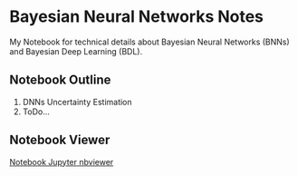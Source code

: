 # Bayesian Neural Networks Notes

My Notebook for technical details about Bayesian Neural Networks (BNNs) and Bayesian Deep Learning (BDL).

## Notebook Outline
1. DNNs Uncertainty Estimation
2. ToDo...


## Notebook Viewer
[Notebook Jupyter nbviewer](https://nbviewer.jupyter.org/github/FabioArnez/Bayesian-Neural-Networks-Notes/blob/master/Bayesian_Neural_Networks_Notes.ipynb)